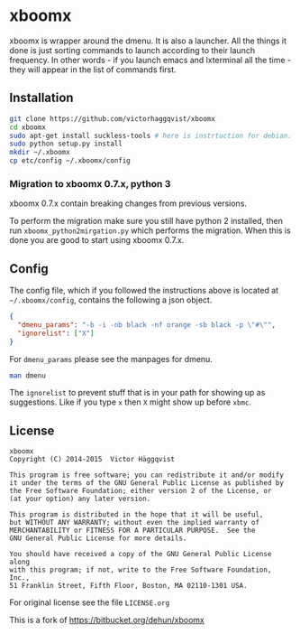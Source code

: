 # xboomx

xboomx is wrapper around the dmenu. It is also a launcher. All the things it done is just sorting commands to launch according to their launch frequency. In other words - if you launch emacs and lxterminal all the time - they will appear in the list of commands first.

## Installation
```sh
git clone https://github.com/victorhaggqvist/xboomx
cd xboomx
sudo apt-get install suckless-tools # here is instrtuction for debian. really we need only dmenu
sudo python setup.py install
mkdir ~/.xboomx
cp etc/config ~/.xboomx/config
```

### Migration to xboomx 0.7.x, python 3
xboomx 0.7.x contain breaking changes from previous versions.

To perform the migration make sure you still have python 2 installed, then run `xboomx_python2mirgation.py` which performs the migration. When this is done you are good to start using xboomx 0.7.x.

## Config
The config file, which if you followed the instructions above is located at `~/.xboomx/config`, contains the following a json object.
```json
{
  "dmenu_params": "-b -i -nb black -nf orange -sb black -p \"#\"",
  "ignorelist": ["X"]
}
```

For `dmenu_params` please see the manpages for dmenu.
```sh
man dmenu
```

The `ignorelist` to prevent stuff that is in your path for showing up as suggestions. Like if you type `x` then `X` might show up before `xbmc`.

## License

    xboomx
    Copyright (C) 2014-2015  Victor Häggqvist

    This program is free software; you can redistribute it and/or modify
    it under the terms of the GNU General Public License as published by
    the Free Software Foundation; either version 2 of the License, or
    (at your option) any later version.

    This program is distributed in the hope that it will be useful,
    but WITHOUT ANY WARRANTY; without even the implied warranty of
    MERCHANTABILITY or FITNESS FOR A PARTICULAR PURPOSE.  See the
    GNU General Public License for more details.

    You should have received a copy of the GNU General Public License along
    with this program; if not, write to the Free Software Foundation, Inc.,
    51 Franklin Street, Fifth Floor, Boston, MA 02110-1301 USA.

For original license see the file `LICENSE.org`

This is a fork of https://bitbucket.org/dehun/xboomx

